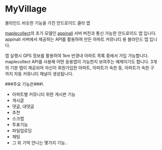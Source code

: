 # MyVillage
블라인드 비슷한 기능을 가진 안드로이드 클라 앱

[maplecollect](https://github.com/icocoza/maplecollector.git)의 초기 모델인 [appinall](https://github.com/icocoza/appinall.git) 서버 버전과 통신 가능한 안드로이드 앱 입니다. 
appinall 서버에서 제공하는 API를 활용하여 만든 아파트 커뮤니티 용 블라인드 앱 입니다. 

앱 실행시 GPS 정보를 활용하여 1km 반경내 아파트 목록 중에서 가입 가능합니다. maplecollect API를 사용해 어떤 응용앱이 가능한지 보여주는 예제이기도 합니다. 
3개의 기본 탭이 제공되어 자신이 회원가입한 아파트, 아파트가 속한 동, 아파트가 속한 구까지 자동 커뮤니티 채널이 생성됩니다.

###주요 기능은###\
- 아파트별 커뮤니티 위한 게시판 기능
- 게시글
- 댓글, 대댓글
- 추천
- 스크랩
- 투표기능
- 파일업로딩
- 채팅
- 그 외 기억 안나는 몇가지 기능..




